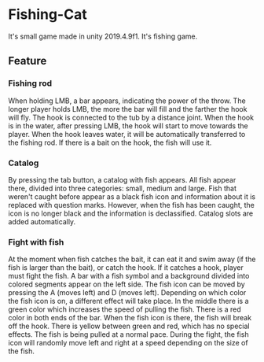 # Fishing-Cat

It's small game made in unity 2019.4.9f1. It's fishing game.

## Feature

### Fishing rod

When holding LMB, a bar appears, indicating the power of the throw. The longer player holds LMB, the more the bar will fill and the farther the hook will fly. The hook is connected to the tub by a distance joint. When the hook is in the water, after pressing LMB, the hook will start to move towards the player. When the hook leaves water, it will be automatically transferred to the fishing rod. If there is a bait on the hook, the fish will use it.

### Catalog

By pressing the tab button, a catalog with fish appears. All fish appear there, divided into three categories: small, medium and large. Fish that weren't caught before appear as a black fish icon and information about it is replaced with question marks. However, when the fish has been caught, the icon is no longer black and the information is declassified. Catalog slots are added automatically.

### Fight with fish

At the moment when fish catches the bait, it can eat it and swim away (if the fish is larger than the bait), or catch the hook. If it catches a hook, player must fight the fish. A bar with a fish symbol and a background divided into colored segments appear on the left side. The fish icon can be moved by pressing the A (moves left) and D (moves left). Depending on which color the fish icon is on, a different effect will take place. In the middle there is a green color which increases the speed of pulling the fish. There is a red color in both ends of the bar. When the fish icon is there, the fish will break off the hook. There is yellow between green and red, which has no special effects. The fish is being pulled at a normal pace. During the fight, the fish icon will randomly move left and right at a speed depending on the size of the fish.
